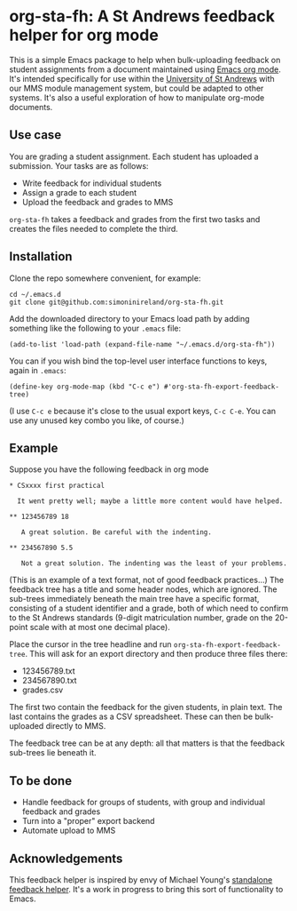 # org-sta-fh: A St Andrews feedback helper for org mode

This is a simple Emacs package to help when bulk-uploading feedback
on student assignments from a document maintained using [Emacs org
mode](https://orgmode.org). It's intended specifically for use within the [University of
St Andrews](https://www.st-andrews.ac.uk) with our MMS module management system, but could be
adapted to other systems. It's also a useful exploration of how to
manipulate org-mode documents.


## Use case

You are grading a student assignment. Each student has uploaded a
submission. Your tasks are as follows:

-   Write feedback for individual students
-   Assign a grade to each student
-   Upload the feedback and grades to MMS

`org-sta-fh` takes a feedback and grades from the first two tasks
and creates the files needed to complete the third.


## Installation

Clone the repo somewhere convenient, for example:

    cd ~/.emacs.d
    git clone git@github.com:simoninireland/org-sta-fh.git

Add the downloaded directory to your Emacs load path by adding
something like the following to your `.emacs` file:

    (add-to-list 'load-path (expand-file-name "~/.emacs.d/org-sta-fh"))

You can if you wish bind the top-level user interface functions to
keys, again in `.emacs`:

    (define-key org-mode-map (kbd "C-c e") #'org-sta-fh-export-feedback-tree)

(I use `C-c e` because it's close to the usual export keys, `C-c
     C-e`. You can use any unused key combo you like, of course.)


## Example

Suppose you have the following feedback in org mode

    * CSxxxx first practical

      It went pretty well; maybe a little more content would have helped.

    ** 123456789 18

       A great solution. Be careful with the indenting.

    ** 234567890 5.5

       Not a great solution. The indenting was the least of your problems.

(This is an example of a text format, not of good feedback
practices&#x2026;) The feedback tree has a title and some header nodes,
which are ignored. The sub-trees immediately beneath the main tree
have a specific format, consisting of a student identifier and a
grade, both of which need to confirm to the St Andrews standards
(9-digit matriculation number, grade on the 20-point scale with at
most one decimal place).

Place the cursor in the tree headline and run
`org-sta-fh-export-feedback-tree`. This will ask for an export
directory and then produce three files there:

-   123456789.txt
-   234567890.txt
-   grades.csv

The first two contain the feedback for the given students, in plain
text. The last contains the grades as a CSV spreadsheet. These can
then be bulk-uploaded directly to MMS.

The feedback tree can be at any depth: all that matters is that the
feedback sub-trees lie beneath it.


## To be done

-   Handle feedback for groups of students, with group and individual
    feedback and grades
-   Turn into a "proper" export backend
-   Automate upload to MMS


## Acknowledgements

This feedback helper is inspired by envy of Michael Young's
[standalone feedback helper](https://github.com/mtorpey/FeedbackHelper). It's a work in progress to bring this
sort of functionality to Emacs.
